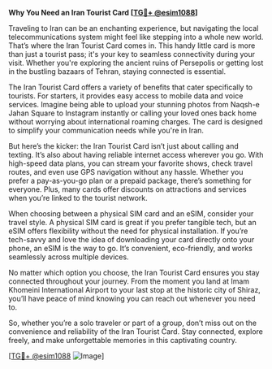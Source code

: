 **Why You Need an Iran Tourist Card [[TG💪+ @esim1088](https://t.me/s/esim1088)]**

Traveling to Iran can be an enchanting experience, but navigating the local telecommunications system might feel like stepping into a whole new world. That’s where the Iran Tourist Card comes in. This handy little card is more than just a tourist pass; it's your key to seamless connectivity during your visit. Whether you're exploring the ancient ruins of Persepolis or getting lost in the bustling bazaars of Tehran, staying connected is essential.

The Iran Tourist Card offers a variety of benefits that cater specifically to tourists. For starters, it provides easy access to mobile data and voice services. Imagine being able to upload your stunning photos from Naqsh-e Jahan Square to Instagram instantly or calling your loved ones back home without worrying about international roaming charges. The card is designed to simplify your communication needs while you're in Iran.

But here’s the kicker: the Iran Tourist Card isn’t just about calling and texting. It’s also about having reliable internet access wherever you go. With high-speed data plans, you can stream your favorite shows, check travel routes, and even use GPS navigation without any hassle. Whether you prefer a pay-as-you-go plan or a prepaid package, there’s something for everyone. Plus, many cards offer discounts on attractions and services when you’re linked to the tourist network.

When choosing between a physical SIM card and an eSIM, consider your travel style. A physical SIM card is great if you prefer tangible tech, but an eSIM offers flexibility without the need for physical installation. If you’re tech-savvy and love the idea of downloading your card directly onto your phone, an eSIM is the way to go. It’s convenient, eco-friendly, and works seamlessly across multiple devices.

No matter which option you choose, the Iran Tourist Card ensures you stay connected throughout your journey. From the moment you land at Imam Khomeini International Airport to your last stop at the historic city of Shiraz, you’ll have peace of mind knowing you can reach out whenever you need to.

So, whether you’re a solo traveler or part of a group, don’t miss out on the convenience and reliability of the Iran Tourist Card. Stay connected, explore freely, and make unforgettable memories in this captivating country.

[[TG💪+ @esim1088](https://t.me/s/esim1088) ![Image](https://i.postimg.cc/Y0z9fWf4/image.png)]